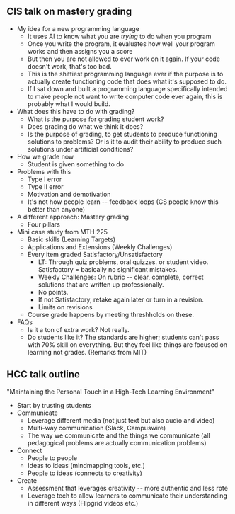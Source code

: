 ## CIS talk on mastery grading 

- My idea for a new programming language
  - It uses AI to know what you are *trying* to do when you program
  - Once you write the program, it evaluates how well your program works and then assigns you a score 
  - But then you are not allowed to ever work on it again. If your code doesn't work, that's too bad. 
  - This is the shittiest programming language ever if the purpose is to actually create functioning code that does what it's supposed to do. 
  - If I sat down and built a programming language specifically intended to make people not want to write computer code ever again, this is probably what I would build. 
- What does this have to do with grading? 
  - What is the purpose for grading student work?
  - Does grading do what we think it does? 
  - Is the purpose of grading, to get students to produce functioning solutions to problems? Or is it to audit their ability to produce such solutions under artificial conditions?
- How we grade now 
  - Student is given something to do 
- Problems with this 
  - Type I error
  - Type II error 
  - Motivation and demotivation 
  - It's not how people learn -- feedback loops (CS people know this better than anyone) 
- A different approach: Mastery grading
  - Four pillars 
- Mini case study from MTH 225 
  - Basic skills (Learning Targets)
  - Applications and Extensions (Weekly Challenges) 
  - Every item graded Satisfactory/Unsatisfactory
    - LT: Through quiz problems, oral quizzes. or student video. Satisfactory = basically no significant mistakes. 
    - Weekly Challenges: On rubric -- clear, complete, correct solutions that are written up professionally. 
    - No points. 
    - If not Satisfactory, retake again later or turn in a revision. 
    - Limits on revisions 
  - Course grade happens by meeting threshholds on these. 
- FAQs
  - Is it a ton of extra work? Not really. 
  - Do students like it? The standards are higher; students can't pass with 70% skill on everything. But they feel like things are focused on learning not grades. (Remarks from MIT) 

## HCC talk outline

"Maintaining the Personal Touch in a High-Tech Learning Environment"

- Start by trusting students
- Communicate
  - Leverage different media (not just text but also audio and video)
  - Multi-way communication (Slack, Campuswire) 
  - The way we communicate and the things we communicate (all pedagogical problems are actually communication problems)
- Connect
  - People to people
  - Ideas to ideas (mindmapping tools, etc.)
  - People to ideas (connects to creativity)
- Create 
  - Assessment that leverages creativity -- more authentic and less rote 
  - Leverage tech to allow learners to communicate their understanding in different ways (Flipgrid videos etc.) 
